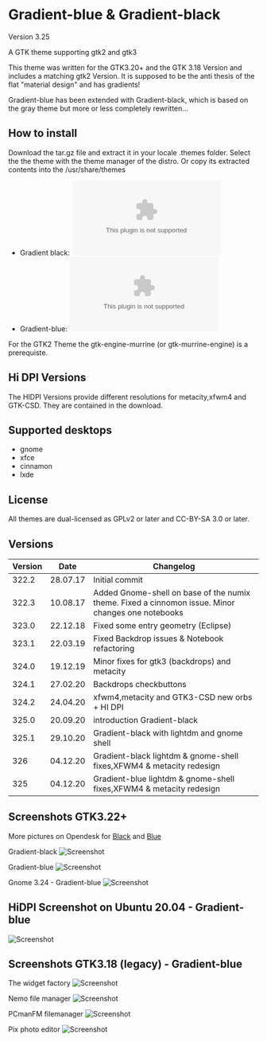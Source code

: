 # Gradient-blue & Gradient-black
Version 3.25

A GTK theme supporting gtk2 and gtk3

This theme was written for the GTK3.20+ and the GTK 3.18 Version and includes a matching gtk2 Version. It is supposed to be the anti thesis of the flat "material design" and has gradients!

Gradient-blue has been extended with Gradient-black, which is based on the gray theme but more or less completely rewritten...
## How to install
Download the tar.gz file and extract it in your locale .themes folder. Select the the theme with the theme manager of the distro.
Or copy its extracted contents into the /usr/share/themes

* Gradient black: ![Download](https://github.com/kanehekili/Gradient-blue/raw/master/build/Gradient-black-326.tar.gz)
* Gradient-blue:  ![Download](https://github.com/kanehekili/Gradient-blue/raw/master/build/Gradient-blue-325.tar.gz)

For the GTK2 Theme the gtk-engine-murrine (or gtk-murrine-engine) is a prerequiste.

## Hi DPI Versions
The HIDPI Versions provide different resolutions for metacity,xfwm4 and GTK-CSD. 
They are contained in the download.

## Supported desktops
* gnome
* xfce
* cinnamon
* lxde

## License
All themes are dual-licensed as GPLv2 or later and CC-BY-SA 3.0 or later.

## Versions
| Version | Date |Changelog|
| ------------- | ------------- |------------- |
| 322.2  | 28.07.17  |Initial commit|
| 322.3  | 10.08.17  |Added Gnome-shell on base of the numix theme. Fixed a cinnomon issue. Minor changes one notebooks |
| 323.0  | 22.12.18  |Fixed some entry geometry (Eclipse) |
| 323.1  | 22.03.19  |Fixed Backdrop issues & Notebook refactoring|
| 324.0  | 19.12.19  |Minor fixes for gtk3 (backdrops) and metacity|
| 324.1  | 27.02.20  |Backdrops checkbuttons|
| 324.2  | 24.04.20  |xfwm4,metacity and GTK3-CSD new orbs + HI DPI|
| 325.0  | 20.09.20  |introduction Gradient-black|
| 325.1  | 29.10.20  |Gradient-black with lightdm and gnome shell|
| 326    | 04.12.20  |Gradient-black lightdm & gnome-shell fixes,XFWM4 & metacity redesign|
| 325    | 04.12.20  |Gradient-blue lightdm & gnome-shell fixes,XFWM4 & metacity redesign|


## Screenshots GTK3.22+

More pictures on Opendesk for [Black](https://www.pling.com/p/1424967/) and [Blue](https://www.gnome-look.org/p/1185760/)

Gradient-black
![Screenshot](https://github.com/kanehekili/Gradient-blue/blob/master/GTK-3.22-dark/widget-factory.png)

Gradient-blue
![Screenshot](https://github.com/kanehekili/Gradient-blue/blob/master/GTK-3.22/Gradient-blue-3.22-WF.png)

Gnome 3.24 - Gradient-blue
![Screenshot](https://github.com/kanehekili/Gradient-blue/blob/master/GTK-3.22/Gnome322.png)

## HiDPI Screenshot on Ubuntu 20.04 - Gradient-blue
![Screenshot](https://github.com/kanehekili/Gradient-blue/blob/master/GTK-3.22/Ubuntu20.04.png)

## Screenshots GTK3.18 (legacy) - Gradient-blue
The widget factory
![Screenshot](https://github.com/kanehekili/Gradient-blue/blob/master/GTK-3.18/Gradient-blue-WF.png)

Nemo file manager
![Screenshot](https://github.com/kanehekili/Gradient-blue/blob/master/GTK-3.18/Gradient-blue-nemo.png)

PCmanFM filemanager 
![Screenshot](https://github.com/kanehekili/Gradient-blue/blob/master/GTK-3.18/Gradient-blue-pcmanfm.png)

Pix photo editor
![Screenshot](https://github.com/kanehekili/Gradient-blue/blob/master/GTK-3.18/Gradient-blue-pix.png)

